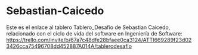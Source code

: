 # Sebastian-Caicedo
Este es el enlace al tablero Tablero_Desafio de Sebastian Caicedo, relacionado con el ciclo de vida del software en Ingeniería de Software:
          https://trello.com/invite/b/67a7c48dfe28bfaee0ca3124/ATTI669289f23d023426cca75496708dd452887A014A/tablerodesafio
